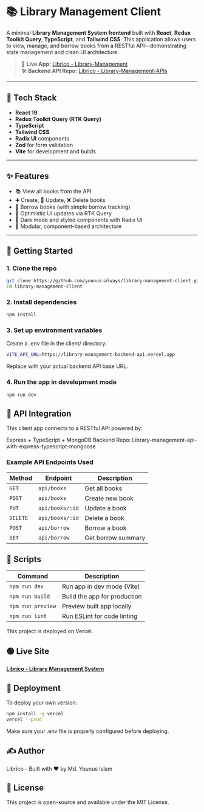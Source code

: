 # 📚 Library Management Client

A minimal **Library Management System frontend** built with **React**, **Redux Toolkit Query**, **TypeScript**, and **Tailwind CSS**. This application allows users to view, manage, and borrow books from a RESTful API—demonstrating state management and clean UI architecture.

> 🔗 **Live App:** [Librico - Library-Management](https://library-management-client-app.vercel.app/)  
> 🛠️ **Backend API Repo:** [Librico - Library-Management-APIs](https://github.com/younus-always/Library-management-api-with-express-typescript-mongoose)

---

## 🧩 Tech Stack

- **React 19**
- **Redux Toolkit Query (RTK Query)**
- **TypeScript**
- **Tailwind CSS**
- **Radix UI** components
- **Zod** for form validation
- **Vite** for development and builds

---

## ✨ Features

- 📚 View all books from the API
- ➕ Create, 📝 Update, ❌ Delete books
- 📖 Borrow books (with simple borrow tracking)
- 🔄 Optimistic UI updates via RTK Query
- 💅 Dark mode and styled components with Radix UI
- 🧩 Modular, component-based architecture

---

## 🚀 Getting Started

### 1. Clone the repo

```bash
git clone https://github.com/younus-always/library-management-client.git
cd library-management-client
```

### 2. Install dependencies

```bash
npm install
```

### 3. Set up environment variables

Create a .env file in the client/ directory:

```bash
VITE_API_URL=https://library-management-backend-api.vercel.app
```

Replace with your actual backend API base URL.

### 4. Run the app in development mode

```bash
npm run dev
```

## 🔗 API Integration

This client app connects to a RESTful API powered by:

Express + TypeScript + MongoDB
Backend Repo: Library-management-api-with-express-typescript-mongoose

### Example API Endpoints Used

| Method   | Endpoint     | Description        |
| -------- | ------------ | ------------------ |
| `GET`    | `api/books`     | Get all books      |
| `POST`   | `api/books`     | Create new book    |
| `PUT`    | `api/books/:id` | Update a book      |
| `DELETE` | `api/books/:id` | Delete a book      |
| `POST`   | `api/borrow`    | Borrow a book      |
| `GET`    | `api/borrow`    | Get borrow summary |

## 🧪 Scripts

| Command           | Description                  |
| ----------------- | ---------------------------- |
| `npm run dev`     | Run app in dev mode (Vite)   |
| `npm run build`   | Build the app for production |
| `npm run preview` | Preview built app locally    |
| `npm run lint`    | Run ESLint for code linting  |

This project is deployed on Vercel.

## 🟢 Live Site

**[Librico - Library Management System](https://library-management-client-app.vercel.app)**

## 🚀 Deployment

To deploy your own version:

```bash
npm install -g vercel
vercel --prod
```

Make sure your .env file is properly configured before deploying.

## ✍️ Author

Librico - Built with ❤️ by Md. Younus Islam

## 📄 License

This project is open-source and available under the MIT License.
